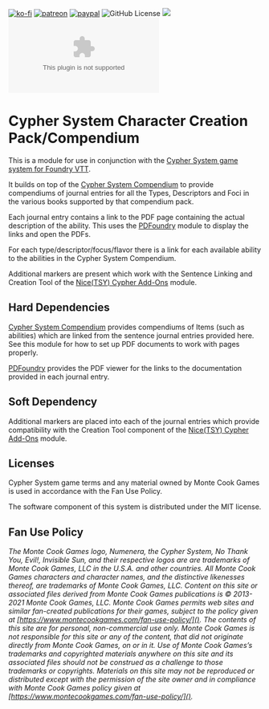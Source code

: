 [![ko-fi](https://img.shields.io/badge/Ko--Fi-farling-success)](https://ko-fi.com/farling)
[![patreon](https://img.shields.io/badge/Patreon-amusingtime-success)](https://patreon.com/amusingtime)
[![paypal](https://img.shields.io/badge/Paypal-farling-success)](https://paypal.me/farling)
![GitHub License](https://img.shields.io/github/license/farling42/fvtt-cypher-addons-compendiums)
![](https://img.shields.io/badge/Foundry-v9-informational)
![Latest Release Download Count](https://img.shields.io/github/downloads/farling42/fvtt-cypher-addons-compendiums/latest/module.zip)

# Cypher System Character Creation Pack/Compendium

This is a module for use in conjunction with the [Cypher System game system for Foundry VTT](https://foundryvtt.com/packages/cyphersystem/).

It builds on top of the [Cypher System Compendium](https://github.com/mrkwnzl/cyphersystem-compendium) to provide compendiums of journal entries for all the Types, Descriptors and Foci in the various books supported by that compendium pack.

Each journal entry contains a link to the PDF page containing the actual description of the ability. This uses the [PDFoundry](https://foundryvtt.com/packages/pdfoundry/) module to display the links and open the PDFs.

For each type/descriptor/focus/flavor there is a link for each available ability to the abilities in the Cypher System Compendium.

Additional markers are present which work with the Sentence Linking and Creation Tool of the [Nice(TSY) Cypher Add-Ons](https://github.com/NiceTSY/nice-cypher-add-ons) module.

## Hard Dependencies

[Cypher System Compendium](https://github.com/mrkwnzl/cyphersystem-compendium) provides compendiums of Items (such as abilities) which are linked from the sentence journal entries provided here. See this module for how to set up PDF documents to work with pages properly.

[PDFoundry](https://foundryvtt.com/packages/pdfoundry/) provides the PDF viewer for the links to the documentation provided in each journal entry.

## Soft Dependency

Additional markers are placed into each of the journal entries which provide compatibility with the Creation Tool component of the [Nice(TSY) Cypher Add-Ons](https://github.com/NiceTSY/nice-cypher-add-ons) module.

## Licenses

Cypher System game terms and any material owned by Monte Cook Games is used in accordance with the Fan Use Policy.

The software component of this system is distributed under the MIT license.

## Fan Use Policy

*The Monte Cook Games logo, Numenera, the Cypher System, No Thank You, Evil!, Invisible Sun, and their respective logos are are trademarks of Monte Cook Games, LLC in the U.S.A. and other countries. All Monte Cook Games characters and character names, and the distinctive likenesses thereof, are trademarks of Monte Cook Games, LLC. Content on this site or associated files derived from Monte Cook Games publications is © 2013-2021 Monte Cook Games, LLC. Monte Cook Games permits web sites and similar fan-created publications for their games, subject to the policy given at [https://www.montecookgames.com/fan-use-policy/](). The contents of this site are for personal, non-commercial use only. Monte Cook Games is not responsible for this site or any of the content, that did not originate directly from Monte Cook Games, on or in it. Use of Monte Cook Games’s trademarks and copyrighted materials anywhere on this site and its associated files should not be construed as a challenge to those trademarks or copyrights. Materials on this site may not be reproduced or distributed except with the permission of the site owner and in compliance with Monte Cook Games policy given at [https://www.montecookgames.com/fan-use-policy/]().*